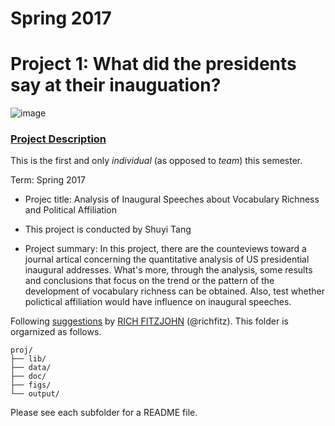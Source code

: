 # Spring 2017
# Project 1: What did the presidents say at their inauguation?

![image](figs/title.jpg)

### [Project Description](doc/)
This is the first and only *individual* (as opposed to *team*) this semester. 

Term: Spring 2017

+ Projec title: Analysis of Inaugural Speeches about Vocabulary Richness and Political Affiliation 
+ This project is conducted by  Shuyi Tang

+ Project summary: In this project, there are the counteviews toward a journal artical concerning the quantitative analysis of US presidential inaugural addresses. What's more, through the analysis, some results and conclusions that focus on the trend or the pattern of the development of vocabulary richness can be obtained. Also, test whether polictical affiliation would have influence on inaugural speeches.

Following [suggestions](http://nicercode.github.io/blog/2013-04-05-projects/) by [RICH FITZJOHN](http://nicercode.github.io/about/#Team) (@richfitz). This folder is orgarnized as follows.

```
proj/
├── lib/
├── data/
├── doc/
├── figs/
└── output/
```

Please see each subfolder for a README file.
